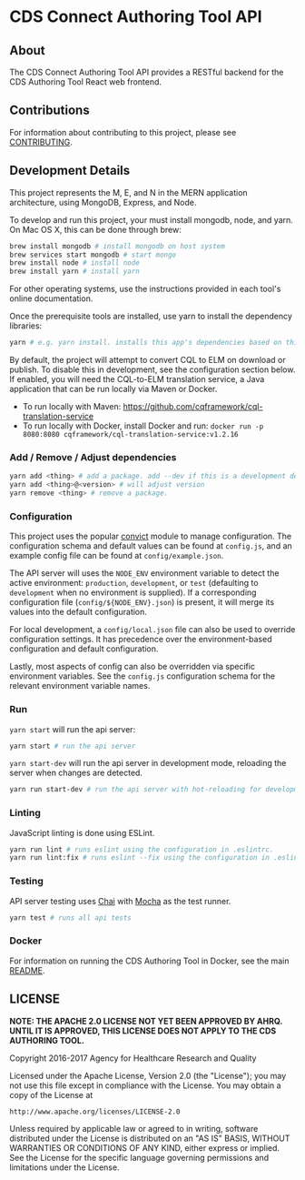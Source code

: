 # CDS Connect Authoring Tool API

## About

The CDS Connect Authoring Tool API provides a RESTful backend for the CDS Authoring Tool React web frontend.

## Contributions

For information about contributing to this project, please see [CONTRIBUTING](../CONTRIBUTING.md).

## Development Details

This project represents the M, E, and N in the MERN application architecture, using MongoDB, Express, and Node.

To develop and run this project, your must install mongodb, node, and yarn.  On Mac OS X, this can be done through brew:
```bash
brew install mongodb # install mongodb on host system
brew services start mongodb # start mongo
brew install node # install node
brew install yarn # install yarn
```
For other operating systems, use the instructions provided in each tool's online documentation.

Once the prerequisite tools are installed, use yarn to install the dependency libraries:
```bash
yarn # e.g. yarn install. installs this app's dependencies based on this project's yarn.lock / package.json
```

By default, the project will attempt to convert CQL to ELM on download or publish.  To disable this in development, see the configuration section below.  If enabled, you will need the CQL-to-ELM translation service, a Java application that can be run locally via Maven or Docker.
* To run locally with Maven: https://github.com/cqframework/cql-translation-service
* To run locally with Docker, install Docker and run: `docker run -p 8080:8080 cqframework/cql-translation-service:v1.2.16`

### Add / Remove / Adjust dependencies

```bash
yarn add <thing> # add a package. add --dev if this is a development dependency.
yarn add <thing>@<version> # will adjust version
yarn remove <thing> # remove a package.
```

### Configuration

This project uses the popular [convict](https://www.npmjs.com/package/convict) module to manage configuration.  The configuration schema and default values can be found at `config.js`, and an example config file can be found at `config/example.json`.

The API server will uses the `NODE_ENV` environment variable to detect the active environment: `production`, `development`, or `test` (defaulting to `development` when no environment is supplied).  If a corresponding configuration file (`config/${NODE_ENV}.json`) is present, it will merge its values into the default configuration.

For local development, a `config/local.json` file can also be used to override configuration settings.  It has precedence over the environment-based configuration and default configuration.

Lastly, most aspects of config can also be overridden via specific environment variables.  See the `config.js` configuration schema for the relevant environment variable names.

### Run

`yarn start` will run the api server:
```bash
yarn start # run the api server
```

`yarn start-dev` will run the api server in development mode, reloading the server when changes are detected.
```bash
yarn run start-dev # run the api server with hot-reloading for development
```

### Linting

JavaScript linting is done using ESLint.

```bash
yarn run lint # runs eslint using the configuration in .eslintrc.
yarn run lint:fix # runs eslint --fix using the configuration in .eslintrc. The --fix flag will autocorrect minor errors
```

### Testing

API server testing uses [Chai](http://chaijs.com/) with [Mocha](http://mochajs.org/) as the test runner.

```bash
yarn test # runs all api tests
```

### Docker

For information on running the CDS Authoring Tool in Docker, see the main [README](../README.md).

## LICENSE

**NOTE: THE APACHE 2.0 LICENSE NOT YET BEEN APPROVED BY AHRQ.  UNTIL IT IS APPROVED, THIS LICENSE DOES NOT APPLY TO THE CDS AUTHORING TOOL.**

Copyright 2016-2017 Agency for Healthcare Research and Quality

Licensed under the Apache License, Version 2.0 (the "License");
you may not use this file except in compliance with the License.
You may obtain a copy of the License at

    http://www.apache.org/licenses/LICENSE-2.0

Unless required by applicable law or agreed to in writing, software
distributed under the License is distributed on an "AS IS" BASIS,
WITHOUT WARRANTIES OR CONDITIONS OF ANY KIND, either express or implied.
See the License for the specific language governing permissions and
limitations under the License.
